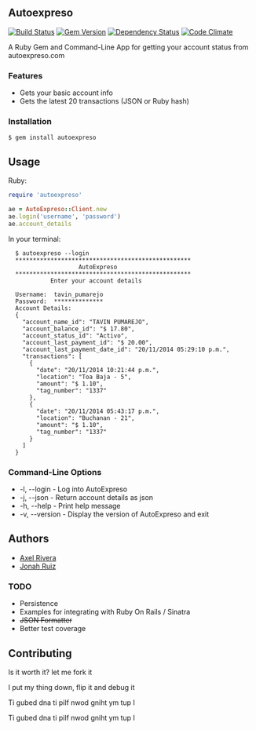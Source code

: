 ## Autoexpreso
[![Build Status](http://img.shields.io/travis/riveralabs/autoexpreso-cli.svg?style=flat-square)](https://travis-ci.org/riveralabs/autoexpreso-cli)
[![Gem Version](http://img.shields.io/gem/v/autoexpreso.svg?style=flat-square)](http://badge.fury.io/rb/autoexpreso)
[![Dependency Status](http://img.shields.io/gemnasium/riveralabs/autoexpreso-cli.svg?style=flat-square)](https://gemnasium.com/riveralabs/autoexpreso-cli)
[![Code Climate](http://img.shields.io/codeclimate/github/riveralabs/autoexpreso-cli.svg?style=flat-square)](https://codeclimate.com/github/riveralabs/autoexpreso-cli)

A Ruby Gem and Command-Line App for getting your account status from autoexpreso.com

### Features
* Gets your basic account info
* Gets the latest 20 transactions (JSON or Ruby hash)


### Installation
	$ gem install autoexpreso

## Usage

Ruby:

```ruby
require 'autoexpreso'

ae = AutoExpreso::Client.new
ae.login('username', 'password')
ae.account_details
```

In your terminal:
```console
  $ autoexpreso --login
  **************************************************
                    AutoExpreso
  **************************************************
            Enter your account details

  Username:  tavin_pumarejo
  Password:  **************
  Account Details:
  {
    "account_name_id": "TAVIN PUMAREJO",
    "account_balance_id": "$ 17.80",
    "account_status_id": "Activo",
    "account_last_payment_id": "$ 20.00",
    "account_last_payment_date_id": "20/11/2014 05:29:10 p.m.",
    "transactions": [
      {
        "date": "20/11/2014 10:21:44 p.m.",
        "location": "Toa Baja - 5",
        "amount": "$ 1.10",
        "tag_number": "1337"
      },
      {
        "date": "20/11/2014 05:43:17 p.m.",
        "location": "Buchanan - 21",
        "amount": "$ 1.10",
        "tag_number": "1337"
      }
    ]
  }
```

### Command-Line Options

  * -l, --login       - Log into AutoExpreso
  * -j, --json        - Return account details as json
  * -h, --help        - Print help message
  * -v, --version     - Display the version of AutoExpreso and exit


## Authors
* [Axel Rivera](http://riveralabs.com)
* [Jonah Ruiz](http://www.pixelhipsters.com)


### TODO
* Persistence
* Examples for integrating with Ruby On Rails / Sinatra
* ~~JSON Formatter~~
* Better test coverage

## Contributing

Is it worth it? let me fork it

I put my thing down, flip it and debug it

Ti gubed dna ti pilf nwod gniht ym tup I

Ti gubed dna ti pilf nwod gniht ym tup I
